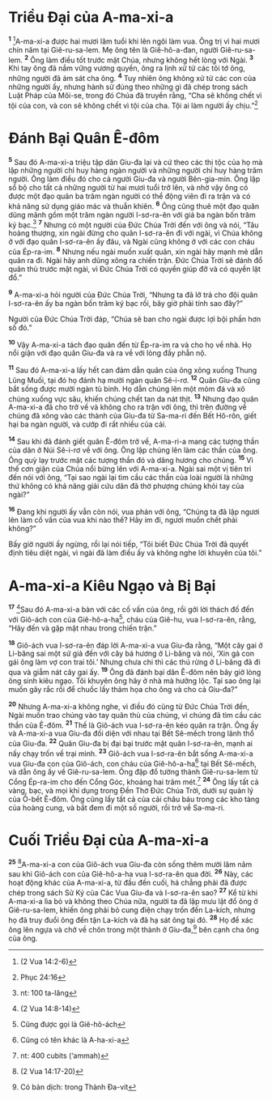 # Triều Ðại của A-ma-xi-a
<sup><b>1</b></sup> [^1*]A-ma-xi-a được hai mươi lăm tuổi khi lên ngôi làm vua. Ông trị vì hai mươi chín năm tại Giê-ru-sa-lem. Mẹ ông tên là Giê-hô-a-đan, người Giê-ru-sa-lem. <sup><b>2</b></sup> Ông làm điều tốt trước mặt Chúa, nhưng không hết lòng với Ngài. <sup><b>3</b></sup> Khi tay ông đã nắm vững vương quyền, ông ra lịnh xử tử các tôi tớ ông, những người đã ám sát cha ông. <sup><b>4</b></sup> Tuy nhiên ông không xử tử các con của những người ấy, nhưng hành sử đúng theo những gì đã chép trong sách Luật Pháp của Môi-se, trong đó Chúa đã truyền rằng, “Cha sẽ không chết vì tội của con, và con sẽ không chết vì tội của cha. Tội ai làm người ấy chịu.”[^2*]

# Ðánh Bại Quân Ê-đôm
<sup><b>5</b></sup> Sau đó A-ma-xi-a triệu tập dân Giu-đa lại và cứ theo các thị tộc của họ mà lập những người chỉ huy hàng ngàn người và những người chỉ huy hàng trăm người. Ông làm điều đó cho cả người Giu-đa và người Bên-gia-min. Ông lập sổ bộ cho tất cả những người từ hai mươi tuổi trở lên, và nhờ vậy ông có được một đạo quân ba trăm ngàn người có thể động viên đi ra trận và có khả năng sử dụng giáo mác và thuẫn khiên. <sup><b>6</b></sup> Ông cũng thuê một đạo quân dũng mãnh gồm một trăm ngàn người I-sơ-ra-ên với giá ba ngàn bốn trăm ký bạc.[^1] <sup><b>7</b></sup> Nhưng có một người của Ðức Chúa Trời đến với ông và nói, “Tâu hoàng thượng, xin ngài đừng cho quân I-sơ-ra-ên đi với ngài, vì Chúa không ở với đạo quân I-sơ-ra-ên ấy đâu, và Ngài cũng không ở với các con cháu của Ép-ra-im. <sup><b>8</b></sup> Nhưng nếu ngài muốn xuất quân, xin ngài hãy mạnh mẽ dẫn quân ra đi. Ngài hãy anh dũng xông ra chiến trận. Ðức Chúa Trời sẽ đánh đổ quân thù trước mặt ngài, vì Ðức Chúa Trời có quyền giúp đỡ và có quyền lật đổ.”

<sup><b>9</b></sup> A-ma-xi-a hỏi người của Ðức Chúa Trời, “Nhưng ta đã lỡ trả cho đội quân I-sơ-ra-ên ấy ba ngàn bốn trăm ký bạc rồi, bây giờ phải tính sao đây?”

Người của Ðức Chúa Trời đáp, “Chúa sẽ ban cho ngài được lợi bội phần hơn số đó.”

<sup><b>10</b></sup> Vậy A-ma-xi-a tách đạo quân đến từ Ép-ra-im ra và cho họ về nhà. Họ nổi giận với đạo quân Giu-đa và ra về với lòng đầy phẫn nộ.

<sup><b>11</b></sup> Sau đó A-ma-xi-a lấy hết can đảm dẫn quân của ông xông xuống Thung Lũng Muối, tại đó họ đánh hạ mười ngàn quân Sê-i-rơ. <sup><b>12</b></sup> Quân Giu-đa cũng bắt sống được mười ngàn tù binh. Họ dẫn chúng lên một mỏm đá và xô chúng xuống vực sâu, khiến chúng chết tan da nát thịt. <sup><b>13</b></sup> Nhưng đạo quân A-ma-xi-a đã cho trở về và không cho ra trận với ông, thì trên đường về chúng đã xông vào các thành của Giu-đa từ Sa-ma-ri đến Bết Hô-rôn, giết hại ba ngàn người, và cướp đi rất nhiều của cải.

<sup><b>14</b></sup> Sau khi đã đánh giết quân Ê-đôm trở về, A-ma-ri-a mang các tượng thần của dân ở Núi Sê-i-rơ về với ông. Ông lập chúng lên làm các thần của ông. Ông quỳ lạy trước mặt các tượng thần đó và dâng hương cho chúng. <sup><b>15</b></sup> Vì thế cơn giận của Chúa nổi bừng lên với A-ma-xi-a. Ngài sai một vị tiên tri đến nói với ông, “Tại sao ngài lại tìm cầu các thần của loài người là những thứ không có khả năng giải cứu dân đã thờ phượng chúng khỏi tay của ngài?”

<sup><b>16</b></sup> Ðang khi người ấy vẫn còn nói, vua phán với ông, “Chúng ta đã lập ngươi lên làm cố vấn của vua khi nào thế? Hãy im đi, ngươi muốn chết phải không?”

Bấy giờ người ấy ngừng, rồi lại nói tiếp, “Tôi biết Ðức Chúa Trời đã quyết định tiêu diệt ngài, vì ngài đã làm điều ấy và không nghe lời khuyên của tôi.”

# A-ma-xi-a Kiêu Ngạo và Bị Bại
<sup><b>17</b></sup> [^3*]Sau đó A-ma-xi-a bàn với các cố vấn của ông, rồi gởi lời thách đố đến với Giô-ách con của Giê-hô-a-ha[^2], cháu của Giê-hu, vua I-sơ-ra-ên, rằng, “Hãy đến và gặp mặt nhau trong chiến trận.”

<sup><b>18</b></sup> Giô-ách vua I-sơ-ra-ên đáp lời A-ma-xi-a vua Giu-đa rằng, “Một cây gai ở Li-băng sai một sứ giả đến với cây bá hương ở Li-băng và nói, ‘Xin gả con gái ông làm vợ con trai tôi.’ Nhưng chưa chi thì các thú rừng ở Li-băng đã đi qua và giẫm nát cây gai ấy. <sup><b>19</b></sup> Ông đã đánh bại dân Ê-đôm nên bây giờ lòng ông sinh kiêu ngạo. Tôi khuyên ông hãy ở nhà mà hưởng lộc. Tại sao ông lại muốn gây rắc rối để chuốc lấy thảm họa cho ông và cho cả Giu-đa?”

<sup><b>20</b></sup> Nhưng A-ma-xi-a không nghe, vì điều đó cũng từ Ðức Chúa Trời đến, Ngài muốn trao chúng vào tay quân thù của chúng, vì chúng đã tìm cầu các thần của Ê-đôm. <sup><b>21</b></sup> Thế là Giô-ách vua I-sơ-ra-ên kéo quân ra trận. Ông ấy và A-ma-xi-a vua Giu-đa đối diện với nhau tại Bết Sê-mếch trong lãnh thổ của Giu-đa. <sup><b>22</b></sup> Quân Giu-đa bị đại bại trước mặt quân I-sơ-ra-ên, mạnh ai nấy chạy trốn về trại mình. <sup><b>23</b></sup> Giô-ách vua I-sơ-ra-ên bắt sống A-ma-xi-a vua Giu-đa con của Giô-ách, con cháu của Giê-hô-a-ha[^3] tại Bết Sê-mếch, và dẫn ông ấy về Giê-ru-sa-lem. Ông đập đổ tường thành Giê-ru-sa-lem từ Cổng Ép-ra-im cho đến Cổng Góc, khoảng hai trăm mét.[^4] <sup><b>24</b></sup> Ông lấy tất cả vàng, bạc, và mọi khí dụng trong Ðền Thờ Ðức Chúa Trời, dưới sự quản lý của Ô-bết Ê-đôm. Ông cũng lấy tất cả của cải châu báu trong các kho tàng của hoàng cung, và bắt đem đi một số người, rồi trở về Sa-ma-ri.

# Cuối Triều Ðại của A-ma-xi-a
<sup><b>25</b></sup> [^4*]A-ma-xi-a con của Giô-ách vua Giu-đa còn sống thêm mười lăm năm sau khi Giô-ách con của Giê-hô-a-ha vua I-sơ-ra-ên qua đời. <sup><b>26</b></sup> Này, các hoạt động khác của A-ma-xi-a, từ đầu đến cuối, há chẳng phải đã được chép trong sách Sử Ký của Các Vua Giu-đa và I-sơ-ra-ên sao? <sup><b>27</b></sup> Kể từ khi A-ma-xi-a lìa bỏ và không theo Chúa nữa, người ta đã lập mưu lật đổ ông ở Giê-ru-sa-lem, khiến ông phải bỏ cung điện chạy trốn đến La-kích, nhưng họ đã truy đuổi ông đến tận La-kích và đã hạ sát ông tại đó. <sup><b>28</b></sup> Họ để xác ông lên ngựa và chở về chôn trong một thành ở Giu-đa,[^5] bên cạnh cha ông của ông.

[^1]: nt: 100 ta-lâng
[^2]: Cũng được gọi là Giê-hô-ách
[^3]: Cũng có tên khác là A-ha-xi-a
[^4]: nt: 400 cubits (‘ammah)
[^5]: Có bản dịch: trong Thành Ða-vít
[^1*]: (2 Vua 14:2-6)
[^2*]: Phục 24:16
[^3*]: (2 Vua 14:8-14)
[^4*]: (2 Vua 14:17-20)
